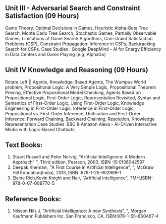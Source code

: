 ## Unit III - Adversarial Search and Constraint Satisfaction (09 Hours)
Game Theory, Optimal Decisions in Games, Heuristic Alpha-Beta Tree Search, Monte Carlo Tree Search, Stochastic Games, Partially Observable Games, 
Limitations of Game Search Algorithms, Con-straint Satisfaction Problems (CSP), Constraint Propagation: Inference in CSPs, Backtracking Search for CSPs.
Case Studies : Google DeepMind - Al for Energy Efficiency in Data Centers and Game Playing (e.g.,AlphaGo)

## Unit IV Knowledge and Reasoning (09 Hours)
Rotate Left || Agents, Knowledge-Based Agents, The Wumpus World problem, Propositional Logic: A Very Simple Logic, 
Propositional Theorem Proving, Effective Propositional Model Checking, Agents Based on Propositional Logic, 
First-Order Logic, Representation Revisited, Syntax and Semantics of First-Order Logic, 
Using First-Order Logic, Knowledge Engineering in First-Order Logic.
Inference in First-Order Logic, Propositional vs. First-Order Inference, Unification and First-Order Inference, 
Forward Chaining, Backward Chaining, Resolution, Knowledge Representation
Case Studies :BBC & Amazon Alexa - AI-Driven Interactive Media with Logic-Based Chatbots


## Text Books:
1. Stuart Russell and Peter Norvig, "Artificial Intelligence: A Modern Approach" ",
Third edition, Pearson, 2003, ISBN :10:0136042597
3. Deepak Khemani, "A First Course in Artificial Intelligence", ",
McGraw Hill Education(India), 2013, ISBN :978-1-25-902998-1
5. Elaine Rich,Kevin Knight and Nair, "Artificial Intelligence", TMH,ISBN-978-0-07-008770-5
   
## Reference Books:
1. Nilsson Nils J, "Artificial Intelligence: A new Synthesis", ", Morgan Kaufmann Publishers Inc. San
Francisco, CA, ISBN:978-1-55-860467-4
